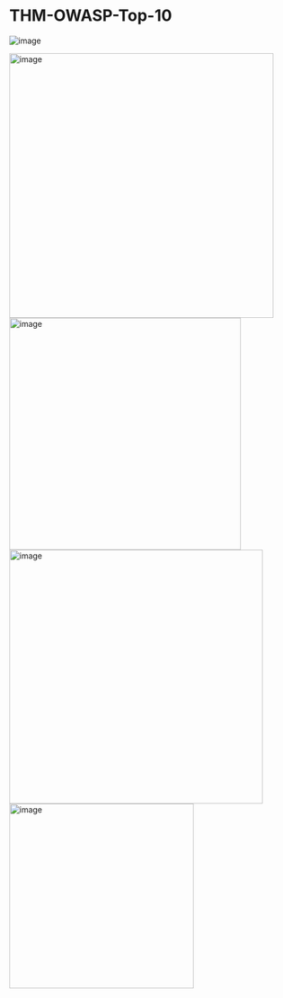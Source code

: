 # THM-OWASP-Top-10


![image](https://github.com/user-attachments/assets/5234b770-7ada-4467-9f08-6c5f86ca8bc4)

<img width="470" alt="image" src="https://github.com/user-attachments/assets/6e0070cd-51e9-4103-8ac4-04d944345ab2" />

<img width="412" alt="image" src="https://github.com/user-attachments/assets/f45b49f2-7234-4f6f-aaa5-dcdc38a364ae" />

<img width="451" alt="image" src="https://github.com/user-attachments/assets/38d3f180-4a9c-4edb-800a-e88515c66ec4" />

<img width="328" alt="image" src="https://github.com/user-attachments/assets/55110120-1791-4689-86d3-e55f16c91ecb" />




